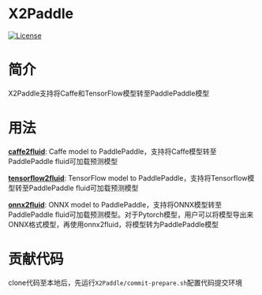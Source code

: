 # X2Paddle
[![License](https://img.shields.io/badge/license-Apache%202-blue.svg)](LICENSE)

# 简介

X2Paddle支持将Caffe和TensorFlow模型转至PaddlePaddle模型

# 用法
**[caffe2fluid](caffe2fluid)**: Caffe model to PaddlePaddle，支持将Caffe模型转至PaddlePaddle fluid可加载预测模型


**[tensorflow2fluid](tensorflow2fluid)**: TensorFlow model to PaddlePaddle，支持将Tensorflow模型转至PaddlePaddle fluid可加载预测模型

**[onnx2fluid](onnx2fluid)**: ONNX model to PaddlePaddle，支持将ONNX模型转至PaddlePaddle fluid可加载预测模型。对于Pytorch模型，用户可以将模型导出来ONNX格式模型，再使用onnx2fluid，将模型转为PaddlePaddle模型

# 贡献代码
clone代码至本地后，先运行`X2Paddle/commit-prepare.sh`配置代码提交环境
